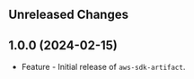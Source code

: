 Unreleased Changes
------------------

1.0.0 (2024-02-15)
------------------

* Feature - Initial release of `aws-sdk-artifact`.

